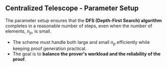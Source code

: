## Centralized Telescope - Parameter Setup

The parameter setup ensures that the **DFS (Depth-First Search) algorithm** completes in a reasonable number of steps, even when the number of elements, $n_p$, is small.
- The scheme must handle both large and small $n_p$ efficiently while keeping proof generation practical.
- The goal is to **balance the prover's workload and the reliability of the proof**.
